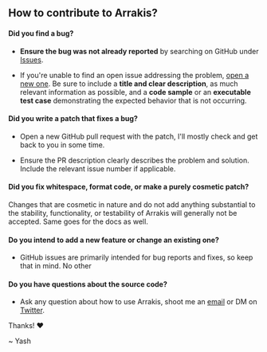 ## How to contribute to Arrakis?

#### **Did you find a bug?**

* **Ensure the bug was not already reported** by searching on GitHub under [Issues](https://github.com/yash-srivastava19/arrakis/issues).

* If you're unable to find an open issue addressing the problem, [open a new one](https://github.com/yash-srivastava19/arrakis/issues/new/choose). Be sure to include a **title and clear description**, as much relevant information as possible, and a **code sample** or an **executable test case** demonstrating the expected behavior that is not occurring.

#### **Did you write a patch that fixes a bug?**

* Open a new GitHub pull request with the patch, I'll mostly check and get back to you in some time.

* Ensure the PR description clearly describes the problem and solution. Include the relevant issue number if applicable.

#### **Did you fix whitespace, format code, or make a purely cosmetic patch?**

Changes that are cosmetic in nature and do not add anything substantial to the stability, functionality, or testability of Arrakis will generally not be accepted. Same goes for the docs as well.

#### **Do you intend to add a new feature or change an existing one?**

* GitHub issues are primarily intended for bug reports and fixes, so keep that in mind. No other 

#### **Do you have questions about the source code?**

* Ask any question about how to use Arrakis, shoot me an [email](mailto:ysrivastava82@gmail.com) or DM on [Twitter](https://x.com/Yaaaaaashhh).


Thanks! :heart:

~ Yash